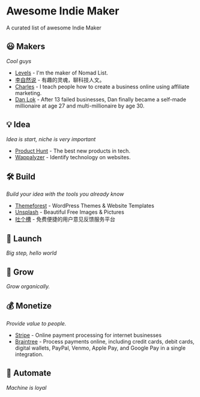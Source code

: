 # Awesome Indie Maker
A curated list of awesome Indie Maker

## 😃 Makers

*Cool guys*

* [Levels](https://levels.io/) - I'm the maker of Nomad List.
* [李自然说](https://www.youtube.com/channel/UCgLUl1WDoDXUtxPaZeSZHsw) - 有趣的灵魂，聊科技人文。
* [Charles](https://charlesngo.com/) - I teach people how to create a business online using affiliate marketing.
* [Dan Lok](https://www.youtube.com/channel/UCs_6DXZROU29pLvgQdCx4Ww) - After 13 failed businesses, Dan finally became a self-made millionaire at age 27 and multi-millionaire by age 30.

## 💡 Idea

*Idea is start, niche is very important*

* [Product Hunt](https://www.producthunt.com/) - The best new products in tech.
* [Wappalyzer](https://www.wappalyzer.com/) - Identify technology on websites.

## 🛠 Build

*Build your idea with the tools you already know*

* [Themeforest](https://themeforest.net) - WordPress Themes & Website Templates
* [Unsplash](https://unsplash.com/) - Beautiful Free Images & Pictures
* [吐个槽](https://tucao.qq.com/) - 免费便捷的用户意见反馈服务平台

## 🚀 Launch

*Big step, hello world*


## 🌱 Grow

*Grow organically.*

## 💰 Monetize

*Provide value to people.*

* [Stripe](https://stripe.com/) - Online payment processing for internet businesses
* [Braintree](https://www.braintreepayments.com/) - Process payments online, including credit cards, debit cards, digital wallets, PayPal, Venmo, Apple Pay, and Google Pay in a single integration.

## 🤖 Automate

*Machine is loyal*
